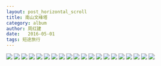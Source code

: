 ```yaml
---
layout: post_horizontal_scroll
title: 南山文峰塔
category: album
author: 周红建
date:   2016-05-01
tags: 短途旅行
---
```

<img src="http://o6r75vmbt.bkt.clouddn.com/post/album/nanshanwenfengta/1.jpg-BlogAlbumDisplay">

<img src="http://o6r75vmbt.bkt.clouddn.com/post/album/nanshanwenfengta/2.jpg-BlogAlbumDisplay">

<img src="http://o6r75vmbt.bkt.clouddn.com/post/album/nanshanwenfengta/3.jpg-BlogAlbumDisplay">

<img src="http://o6r75vmbt.bkt.clouddn.com/post/album/nanshanwenfengta/4.jpg-BlogAlbumDisplay">

<img src="http://o6r75vmbt.bkt.clouddn.com/post/album/nanshanwenfengta/5.jpg-BlogAlbumDisplay">

<img src="http://o6r75vmbt.bkt.clouddn.com/post/album/nanshanwenfengta/6.jpg-BlogAlbumDisplay">

<img src="http://o6r75vmbt.bkt.clouddn.com/post/album/nanshanwenfengta/7.jpg-BlogAlbumDisplay">

<img src="http://o6r75vmbt.bkt.clouddn.com/post/album/nanshanwenfengta/8.jpg-BlogAlbumDisplay">

<img src="http://o6r75vmbt.bkt.clouddn.com/post/album/nanshanwenfengta/9.jpg-BlogAlbumDisplay">

<img src="http://o6r75vmbt.bkt.clouddn.com/post/album/nanshanwenfengta/10.jpg-BlogAlbumDisplay">

<img src="http://o6r75vmbt.bkt.clouddn.com/post/album/nanshanwenfengta/11.jpg-BlogAlbumDisplay">

<img src="http://o6r75vmbt.bkt.clouddn.com/post/album/nanshanwenfengta/12.jpg-BlogAlbumDisplay">

<img src="http://o6r75vmbt.bkt.clouddn.com/post/album/nanshanwenfengta/13.jpg-BlogAlbumDisplay">

<img src="http://o6r75vmbt.bkt.clouddn.com/post/album/nanshanwenfengta/14.jpg-BlogAlbumDisplay">

<img src="http://o6r75vmbt.bkt.clouddn.com/post/album/nanshanwenfengta/15.jpg-BlogAlbumDisplay">

<img src="http://o6r75vmbt.bkt.clouddn.com/post/album/nanshanwenfengta/16.jpg-BlogAlbumDisplay">

<img src="http://o6r75vmbt.bkt.clouddn.com/post/album/nanshanwenfengta/17.jpg-BlogAlbumDisplay">

<img src="http://o6r75vmbt.bkt.clouddn.com/post/album/nanshanwenfengta/18.jpg-BlogAlbumDisplay">

<img src="http://o6r75vmbt.bkt.clouddn.com/post/album/nanshanwenfengta/19.jpg-BlogAlbumDisplay">

<img src="http://o6r75vmbt.bkt.clouddn.com/post/album/nanshanwenfengta/20.jpg-BlogAlbumDisplay">
